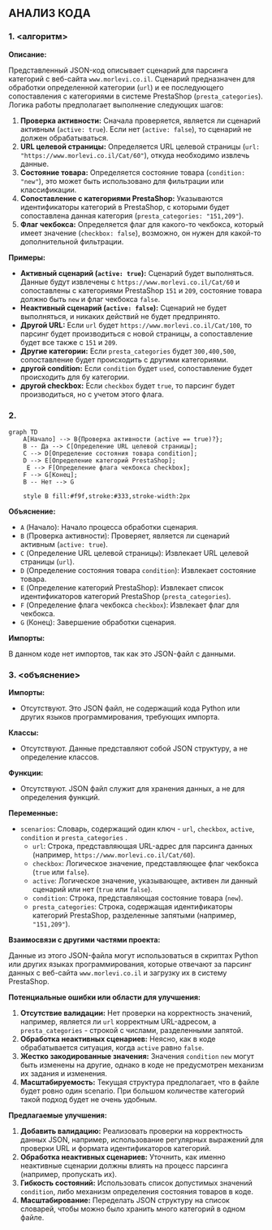 ## АНАЛИЗ КОДА

### 1. <алгоритм>

**Описание:**

Представленный JSON-код описывает сценарий для парсинга категорий с веб-сайта `www.morlevi.co.il`. Сценарий предназначен для обработки определенной категории (`url`) и ее последующего сопоставления с категориями в системе PrestaShop (`presta_categories`). Логика работы предполагает выполнение следующих шагов:

1.  **Проверка активности:** Сначала проверяется, является ли сценарий активным (`active: true`). Если нет (`active: false`), то сценарий не должен обрабатываться.
2.  **URL целевой страницы:** Определяется URL целевой страницы (`url: "https://www.morlevi.co.il/Cat/60"`), откуда необходимо извлечь данные.
3.  **Состояние товара:** Определяется состояние товара (`condition: "new"`), это может быть использовано для фильтрации или классификации.
4.  **Сопоставление с категориями PrestaShop:** Указываются идентификаторы категорий в PrestaShop, с которыми будет сопоставлена данная категория (`presta_categories: "151,209"`).
5.  **Флаг чекбокса:** Определяется флаг для какого-то чекбокса,  который имеет значение (`checkbox: false`), возможно, он нужен для какой-то дополнительной фильтрации.

**Примеры:**

*   **Активный сценарий (`active: true`):** Сценарий будет выполняться. Данные будут извлечены с `https://www.morlevi.co.il/Cat/60` и сопоставлены с категориями PrestaShop `151` и `209`, cостояние товара должно быть `new` и флаг чекбокса `false`.
*   **Неактивный сценарий (`active: false`):** Сценарий не будет выполняться, и никаких действий не будет предпринято.
*   **Другой URL:** Если `url` будет `https://www.morlevi.co.il/Cat/100`, то парсинг будет производиться с новой страницы, а сопоставление будет все также с `151` и `209`.
*   **Другие категории:** Если `presta_categories` будет `300,400,500`, сопоставление будет происходить с другими категориями.
*  **другой condition:** Если `condition` будет `used`, сопоставление будет происходить для бу категории.
*  **другой checkbox:** Если `checkbox` будет `true`, то парсинг будет производиться, но с учетом этого флага.

### 2. <mermaid>

```mermaid
graph TD
    A[Начало] --> B{Проверка активности (active == true)?};
    B -- Да --> C[Определение URL целевой страницы];
    C --> D[Определение состояния товара condition];
    D --> E[Определение категорий PrestaShop];
     E --> F[Определение флага чекбокса checkbox];
    F --> G[Конец];
    B -- Нет --> G
    
    style B fill:#f9f,stroke:#333,stroke-width:2px
```

**Объяснение:**

*   `A` (Начало): Начало процесса обработки сценария.
*   `B` (Проверка активности): Проверяет, является ли сценарий активным (`active: true`).
*   `C` (Определение URL целевой страницы): Извлекает URL целевой страницы (`url`).
*   `D` (Определение состояния товара `condition`): Извлекает состояние товара.
*   `E` (Определение категорий PrestaShop): Извлекает список идентификаторов категорий PrestaShop (`presta_categories`).
*  `F` (Определение флага чекбокса `checkbox`): Извлекает флаг для чекбокса.
*   `G` (Конец): Завершение обработки сценария.

**Импорты:**

В данном коде нет импортов, так как это JSON-файл с данными.

### 3. <объяснение>

**Импорты:**
* Отсутствуют. Это JSON файл, не содержащий кода Python или других языков программирования, требующих импорта.

**Классы:**
*  Отсутствуют. Данные представляют собой JSON структуру, а не определение классов.

**Функции:**
*  Отсутствуют. JSON файл служит для хранения данных, а не для определения функций.

**Переменные:**
*   `scenarios`: Словарь, содержащий один ключ - `url`, `checkbox`, `active`, `condition` и `presta_categories` .
    *   `url`: Строка, представляющая URL-адрес для парсинга данных (например, `https://www.morlevi.co.il/Cat/60`).
    *   `checkbox`: Логическое значение, представляющее флаг чекбокса (`true` или `false`).
    *   `active`: Логическое значение, указывающее, активен ли данный сценарий или нет (`true` или `false`).
    *   `condition`: Строка, представляющая состояние товара (`new`).
    *   `presta_categories`: Строка, содержащая идентификаторы категорий PrestaShop, разделенные запятыми (например, `"151,209"`).

**Взаимосвязи с другими частями проекта:**

Данные из этого JSON-файла могут использоваться в скриптах Python или других языках программирования, которые отвечают за парсинг данных с веб-сайта `www.morlevi.co.il` и загрузку их в систему PrestaShop.

**Потенциальные ошибки или области для улучшения:**

1.  **Отсутствие валидации:** Нет проверки на корректность значений, например, является ли `url` корректным URL-адресом, а `presta_categories` - строкой с числами, разделенными запятой.
2.  **Обработка неактивных сценариев:** Неясно, как в коде обрабатывается ситуация, когда `active` равно `false`.
3.  **Жестко закодированные значения:** Значения `condition` `new` могут быть изменены на другие, однако в коде не предусмотрен механизм их задания и изменения.
4.  **Масштабируемость:** Текущая структура предполагает, что в файле будет ровно один scenario. При большом количестве категорий такой подход будет не очень удобным.

**Предлагаемые улучшения:**

1.  **Добавить валидацию:** Реализовать проверки на корректность данных JSON, например, использование регулярных выражений для проверки URL и формата идентификаторов категорий.
2.  **Обработка неактивных сценариев:** Уточнить, как именно неактивные сценарии должны влиять на процесс парсинга (например, пропускать их).
3.  **Гибкость состояний:** Использовать список допустимых значений `condition`, либо механизм определения состояния товаров в коде.
4.  **Масштабирование:** Переделать JSON структуру на список словарей, чтобы можно было хранить много категорий в одном файле.